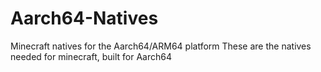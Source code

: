 # Aarch64-Natives
Minecraft natives for the Aarch64/ARM64 platform
These are the natives needed for minecraft, built for Aarch64
